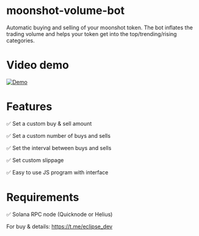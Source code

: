 # moonshot-volume-bot
Automatic buying and selling of your moonshot token. The bot inflates the trading volume and helps your token get into the top/trending/rising categories.
# Video demo

[![Demo](http://img.youtube.com/vi/uWXgmiS5nBI/0.jpg)](https://www.youtube.com/watch?v=uWXgmiS5nBI)

# Features
✅ Set a custom buy & sell amount

✅ Set a custom number of buys and sells

✅ Set the interval between buys and sells

✅ Set custom slippage

✅ Easy to use JS program with interface

# Requirements
✅ Solana RPC node (Quicknode or Helius)

For buy & details: https://t.me/eclipse_dev

